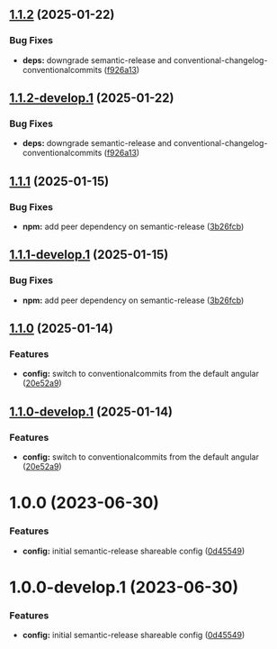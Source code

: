 ## [1.1.2](https://github.com/kuzzleio/semantic-release-config-kuzzle/compare/v1.1.1...v1.1.2) (2025-01-22)


### Bug Fixes

* **deps:** downgrade semantic-release and conventional-changelog-conventionalcommits ([f926a13](https://github.com/kuzzleio/semantic-release-config-kuzzle/commit/f926a134dd3834bb54f396833eb8c99e5ab9f43d))

## [1.1.2-develop.1](https://github.com/kuzzleio/semantic-release-config-kuzzle/compare/v1.1.1...v1.1.2-develop.1) (2025-01-22)


### Bug Fixes

* **deps:** downgrade semantic-release and conventional-changelog-conventionalcommits ([f926a13](https://github.com/kuzzleio/semantic-release-config-kuzzle/commit/f926a134dd3834bb54f396833eb8c99e5ab9f43d))

## [1.1.1](https://github.com/kuzzleio/semantic-release-config-kuzzle/compare/v1.1.0...v1.1.1) (2025-01-15)

### Bug Fixes

* **npm:** add peer dependency on semantic-release ([3b26fcb](https://github.com/kuzzleio/semantic-release-config-kuzzle/commit/3b26fcbc356f86d6505d8a107c175c0d99780746))

## [1.1.1-develop.1](https://github.com/kuzzleio/semantic-release-config-kuzzle/compare/v1.1.0...v1.1.1-develop.1) (2025-01-15)

### Bug Fixes

* **npm:** add peer dependency on semantic-release ([3b26fcb](https://github.com/kuzzleio/semantic-release-config-kuzzle/commit/3b26fcbc356f86d6505d8a107c175c0d99780746))

## [1.1.0](https://github.com/kuzzleio/semantic-release-config-kuzzle/compare/v1.0.0...v1.1.0) (2025-01-14)

### Features

* **config:** switch to conventionalcommits from the default angular ([20e52a9](https://github.com/kuzzleio/semantic-release-config-kuzzle/commit/20e52a9a4f67e47e57b4d403dc8ab170cde0acd0))

## [1.1.0-develop.1](https://github.com/kuzzleio/semantic-release-config-kuzzle/compare/v1.0.0...v1.1.0-develop.1) (2025-01-14)

### Features

* **config:** switch to conventionalcommits from the default angular ([20e52a9](https://github.com/kuzzleio/semantic-release-config-kuzzle/commit/20e52a9a4f67e47e57b4d403dc8ab170cde0acd0))

# 1.0.0 (2023-06-30)


### Features

* **config:** initial semantic-release shareable config ([0d45549](https://github.com/kuzzleio/semantic-release-config-kuzzle/commit/0d455497dbed49c8ab6a5d2045082bebe33a0065))

# 1.0.0-develop.1 (2023-06-30)


### Features

* **config:** initial semantic-release shareable config ([0d45549](https://github.com/kuzzleio/semantic-release-config-kuzzle/commit/0d455497dbed49c8ab6a5d2045082bebe33a0065))
